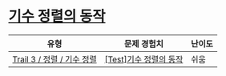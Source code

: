 # [기수 정렬의 동작](https://https://en.codetree.ai/trails/complete/curated-cards/test-radix-sort-progress)

|유형|문제 경험치|난이도|
|---|---|---|
|[Trail 3 / 정렬 / 기수 정렬](https://https://en.codetree.ai/trail-info/novice-high/)|[[Test]기수 정렬의 동작](https://https://en.codetree.ai/trails/complete/curated-cards/test-radix-sort-progress/)|쉬움|


